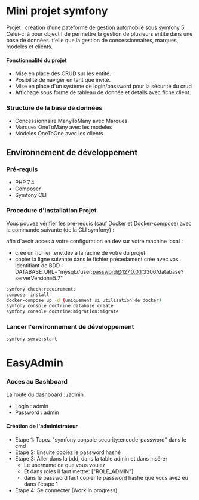 # Mini projet symfony

Projet : création d'une pateforme de gestion automobile sous symfony 5
Celui-ci à pour objectif de permettre la gestion de plusieurs entité dans une base de données.
t'elle que la gestion de concessionnaires, marques, modeles et clients.

#### Fonctionnalité du projet

- Mise en place des CRUD sur les entité.
- Posibilité de naviger en tant que invité.
- Mise en place d'un système de login/password pour la sécurité du crud
- Affichage sous forme de tableau de donnée et details avec fiche client.

### Structure de la base de données

- Concessionnaire ManyToMany avec Marques
- Marques OneToMany avec les modeles
- Modeles OneToOne avec les clients

## Environnement de développement

### Pré-requis

- PHP 7.4
- Composer
- Symfony CLI

### Procedure d'installation Projet

Vous pouvez vérifier les pré-requis (sauf Docker et Docker-compose) avec la commande suivante (de la CLI symfony) :

afin d'avoir acces à votre configuration en dev sur votre machine local :

- crée un fichier .env.dev à la racine de votre du projet
- copier la ligne suivante dans le fichier précedament crée avec vos identifiant de BDD :
  DATABASE_URL="mysql://user:password@127.0.0.1:3306/database?serverVersion=5.7"

```bash
symfony check:requirements
composer install
docker-compose up -d (uniquement si utilisation de docker)
symfony console doctrine:database:create
symfony console doctrine:migration:migrate
```

### Lancer l'environnement de développement

```bash
symfony serve:start
```

# EasyAdmin

### Acces au Bashboard

La route du dashboard : /admin

- Login : admin
- Password : admin

#### Création de l'administrateur

- Etape 1: Tapez "symfony console security:encode-password" dans le cmd
- Etape 2: Ensuite copiez le password hashé
- Etape 3: Aller dans la bdd, dans la table admin et dans insérer
  - Le username ce que vous voulez
  - Et dans roles il faut mettre: ["ROLE_ADMIN"]
  - dans le password faut copier le password hashé que vous avez eu dans l'étape 1
- Etape 4: Se connecter
  (Work in progress)
